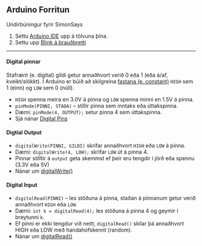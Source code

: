 ## Arduino Forritun

Undirbúningur fyrir SimonSays

1. Settu [Arduino IDE](https://github.com/VESM1VS/Efni/blob/main/Kennsluefni/arduino_uppsetning.md) upp á tölvuna þína.
1. Settu upp [Blink á brauðbretti](https://learn.adafruit.com/adafruit-arduino-lesson-2-leds/blinking-the-led)

---

#### Digital pinnar
Stafrænt (e. digital) gildi getur annaðhvort verið 0 eða 1 (eða á/af, kveikt/slökkt). Í Arduino er búið að skilgreina [fastana (e. constant)](https://www.arduino.cc/reference/en/language/variables/constants/constants/) ```HIGH``` sem 1 (einn) og ```LOW``` sem 0 (núll). 
- `HIGH` spenna meira en 3.0V á pinna og `LOW` spenna minni en 1.5V á pinna.
- ```pinMode(PINNI, STADA)``` – stillir pinna sem inntaks eða úttakspinna. 
- Dæmi: ```pinMode(4, OUTPUT);``` setur pinna 4 sem úttakspinna. 
- Sjá nánar [Digital Pins](https://www.arduino.cc/en/Tutorial/Foundations/DigitalPins)

#### Digtial Output
- ```digitalWrite(PINNI, GILDI)```  skrifar annaðhvort ```HIGH``` eða ```LOW``` á pinna. 
- Dæmi: ```digitalWrite(4, LOW);``` skrifar ```LOW``` út á pinna 4. 
- Pinnar stilltir á `output` geta skemmst ef þeir eru tengdir i jörð eða spennu (3.3V eða 5V)
- Nánar um [digitalWrite()](https://www.arduino.cc/reference/en/language/functions/digital-io/digitalwrite/)

#### Digital Input
- ```digitalRead(PINNI)``` – les stöðuna á pinna, staðan á pinnanum getur verið annaðhvort ```HIGH``` eða ```LOW```. 
- Dæmi: ```int k = digitalRead(4);``` les stöðuna á pinna 4 og geymir í breytunni ```k```.
- Ef pinni er ekki tengdur við neitt, `digitalRead()`  skilar þá annaðhvort HIGH eða LOW með handahófskennt (random).
- Nánar um [digitalRead()](https://www.arduino.cc/reference/en/language/functions/digital-io/digitalread/)

<!--
1. Settu upp á brauðbretti LED og takka. Skrifaðu Arduino kóða þannig að takkinn virki með LED.
-->


